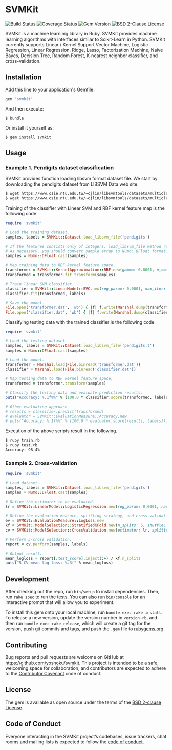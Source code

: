 # SVMKit

[![Build Status](https://travis-ci.org/yoshoku/SVMKit.svg?branch=master)](https://travis-ci.org/yoshoku/SVMKit)
[![Coverage Status](https://coveralls.io/repos/github/yoshoku/SVMKit/badge.svg?branch=master)](https://coveralls.io/github/yoshoku/SVMKit?branch=master)
[![Gem Version](https://badge.fury.io/rb/svmkit.svg)](https://badge.fury.io/rb/svmkit)
[![BSD 2-Clause License](https://img.shields.io/badge/License-BSD%202--Clause-orange.svg)](https://github.com/yoshoku/SVMKit/blob/master/LICENSE.txt)

SVMKit is a machine learninig library in Ruby.
SVMKit provides machine learning algorithms with interfaces similar to Scikit-Learn in Python.
SVMKit currently supports Linear / Kernel Support Vector Machine,
Logistic Regression, Linear Regression, Ridge, Lasso, Factorization Machine,
Naive Bayes, Decision Tree, Random Forest, K-nearest neighbor classifier, and cross-validation.

## Installation

Add this line to your application's Gemfile:

```ruby
gem 'svmkit'
```

And then execute:

    $ bundle

Or install it yourself as:

    $ gem install svmkit

## Usage

### Example 1. Pendigits dataset classification

SVMKit provides function loading libsvm format dataset file.
We start by downloading the pendigits dataset from LIBSVM Data web site.

```bash
$ wget https://www.csie.ntu.edu.tw/~cjlin/libsvmtools/datasets/multiclass/pendigits
$ wget https://www.csie.ntu.edu.tw/~cjlin/libsvmtools/datasets/multiclass/pendigits.t
```

Training of the classifier with Linear SVM and RBF kernel feature map is the following code.

```ruby
require 'svmkit'

# Load the training dataset.
samples, labels = SVMKit::Dataset.load_libsvm_file('pendigits')

# If the features consists only of integers, load_libsvm_file method reads in Numo::Int32 format.
# As necessary, you should convert sample array to Numo::DFloat format.
samples = Numo::DFloat.cast(samples)

# Map training data to RBF kernel feature space.
transformer = SVMKit::KernelApproximation::RBF.new(gamma: 0.0001, n_components: 1024, random_seed: 1)
transformed = transformer.fit_transform(samples)

# Train linear SVM classifier.
classifier = SVMKit::LinearModel::SVC.new(reg_param: 0.0001, max_iter: 1000, batch_size: 50, random_seed: 1)
classifier.fit(transformed, labels)

# Save the model.
File.open('transformer.dat', 'wb') { |f| f.write(Marshal.dump(transformer)) }
File.open('classifier.dat', 'wb') { |f| f.write(Marshal.dump(classifier)) }
```

Classifying testing data with the trained classifier is the following code.

```ruby
require 'svmkit'

# Load the testing dataset.
samples, labels = SVMKit::Dataset.load_libsvm_file('pendigits.t')
samples = Numo::DFloat.cast(samples)

# Load the model.
transformer = Marshal.load(File.binread('transformer.dat'))
classifier = Marshal.load(File.binread('classifier.dat'))

# Map testing data to RBF kernel feature space.
transformed = transformer.transform(samples)

# Classify the testing data and evaluate prediction results.
puts("Accuracy: %.1f%%" % (100.0 * classifier.score(transformed, labels)))

# Other evaluating approach
# results = classifier.predict(transformed)
# evaluator = SVMKit::EvaluationMeasure::Accuracy.new
# puts("Accuracy: %.1f%%" % (100.0 * evaluator.score(results, labels)))
```

Execution of the above scripts result in the following.

```bash
$ ruby train.rb
$ ruby test.rb
Accuracy: 98.4%
```

### Example 2. Cross-validation

```ruby
require 'svmkit'

# Load dataset.
samples, labels = SVMKit::Dataset.load_libsvm_file('pendigits')
samples = Numo::DFloat.cast(samples)

# Define the estimator to be evaluated.
lr = SVMKit::LinearModel::LogisticRegression.new(reg_param: 0.0001, random_seed: 1)

# Define the evaluation measure, splitting strategy, and cross validation.
ev = SVMKit::EvaluationMeasure::LogLoss.new
kf = SVMKit::ModelSelection::StratifiedKFold.new(n_splits: 5, shuffle: true, random_seed: 1)
cv = SVMKit::ModelSelection::CrossValidation.new(estimator: lr, splitter: kf, evaluator: ev)

# Perform 5-cross validation.
report = cv.perform(samples, labels)

# Output result.
mean_logloss = report[:test_score].inject(:+) / kf.n_splits
puts("5-CV mean log-loss: %.3f" % mean_logloss)
```

## Development

After checking out the repo, run `bin/setup` to install dependencies. Then, run `rake spec` to run the tests. You can also run `bin/console` for an interactive prompt that will allow you to experiment.

To install this gem onto your local machine, run `bundle exec rake install`. To release a new version, update the version number in `version.rb`, and then run `bundle exec rake release`, which will create a git tag for the version, push git commits and tags, and push the `.gem` file to [rubygems.org](https://rubygems.org).

## Contributing

Bug reports and pull requests are welcome on GitHub at https://github.com/yoshoku/svmkit.
This project is intended to be a safe, welcoming space for collaboration,
and contributors are expected to adhere to the [Contributor Covenant](http://contributor-covenant.org) code of conduct.

## License

The gem is available as open source under the terms of the [BSD 2-clause License](https://opensource.org/licenses/BSD-2-Clause).

## Code of Conduct

Everyone interacting in the SVMKit project’s codebases, issue trackers,
chat rooms and mailing lists is expected to follow the [code of conduct](https://github.com/yoshoku/svmkit/blob/master/CODE_OF_CONDUCT.md).
